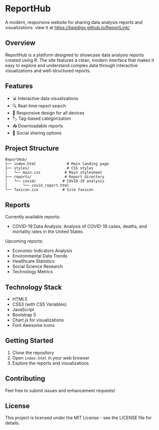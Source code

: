 # ReportHub

A modern, responsive website for sharing data analysis reports and visualizations.
view it at https://bpedigo.github.io/ReportLink/

## Overview

ReportHub is a platform designed to showcase data analysis reports created using R. The site features a clean, modern interface that makes it easy to explore and understand complex data through interactive visualizations and well-structured reports.

## Features

- 📊 Interactive data visualizations
- 🔍 Real-time report search
- 📱 Responsive design for all devices
- 🏷️ Tag-based categorization
- 📥 Downloadable reports
- 🔗 Social sharing options

## Project Structure

```
ReportHub/
├── index.html              # Main landing page
├── styles/                 # CSS styles
│   └── main.css           # Main stylesheet
├── reports/               # Report directory
│   └── covid/            # COVID-19 analysis
│       └── covid_report.html
└── favicon.ico           # Site favicon
```

## Reports

Currently available reports:
- COVID-19 Data Analysis: Analysis of COVID-19 cases, deaths, and mortality rates in the United States

Upcoming reports:
- Economic Indicators Analysis
- Environmental Data Trends
- Healthcare Statistics
- Social Science Research
- Technology Metrics

## Technology Stack

- HTML5
- CSS3 (with CSS Variables)
- JavaScript
- Bootstrap 5
- Chart.js for visualizations
- Font Awesome icons

## Getting Started

1. Clone the repository
2. Open `index.html` in your web browser
3. Explore the reports and visualizations

## Contributing

Feel free to submit issues and enhancement requests!

## License

This project is licensed under the MIT License - see the LICENSE file for details.
